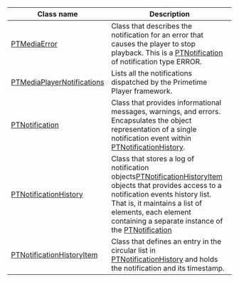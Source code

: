 ---
---

<table frame="all" colsep="1" rowsep="1" id="table_39B94AAEC9E146FB83E0BAE60F53A7F0"> 
 <tgroup cols="2" colsep="1" rowsep="1" class="FormatA"> 
  <colspec colnum="1" colname="1" colwidth="39*" /> 
  <colspec colnum="2" colname="2" colwidth="61*" /> 
  <thead> 
   <tr rowsep="1"> 
    <th colname="1" class="entry">Class name</th> 
    <th colname="2" class="entry">Description</th> 
   </tr> 
  </thead> 
  <tbody> 
   <tr rowsep="1"> 
    <td colname="1"><a href="http://help.adobe.com/en_US/primetime/api/psdk/appledoc/Classes/PTMediaError.html" format="html" scope="external">PTMediaError</a> </td> 
    <td colname="2">Class that describes the notification for an error that causes the player to stop playback. This is a <a href="http://help.adobe.com/en_US/primetime/api/psdk/appledoc/Classes/PTNotification.html" format="html" scope="external">PTNotification</a> of notification type ERROR. </td> 
   </tr> 
   <tr rowsep="1"> 
    <td colname="1"><a href="http://help.adobe.com/en_US/primetime/api/psdk/appledoc/Classes/PTMediaPlayerNotifications.html" format="html" scope="external">PTMediaPlayerNotifications</a> </td> 
    <td colname="2">Lists all the notifications dispatched by the Primetime Player framework.</td> 
   </tr> 
   <tr rowsep="1"> 
    <td colname="1"><a href="http://help.adobe.com/en_US/primetime/api/psdk/appledoc/Classes/PTNotification.html" format="html" scope="external">PTNotification</a> </td> 
    <td colname="2">Class that provides informational messages, warnings, and errors. Encapsulates the object representation of a single notification event within <a href="http://help.adobe.com/en_US/primetime/api/psdk/appledoc/Classes/PTNotificationHistory.html" format="html" scope="external">PTNotificationHistory</a>. </td> 
   </tr> 
   <tr rowsep="1"> 
    <td colname="1"><a href="http://help.adobe.com/en_US/primetime/api/psdk/appledoc/Classes/PTNotificationHistory.html" format="html" scope="external">PTNotificationHistory</a> </td> 
    <td colname="2">Class that stores a log of notification objects<a href="http://help.adobe.com/en_US/primetime/api/psdk/appledoc/Classes/PTNotificationHistoryItem.html" format="html" scope="external">PTNotificationHistoryItem</a> objects that provides access to a notification events history list. That is, it maintains a list of elements, each element containing a separate instance of the <a href="http://help.adobe.com/en_US/primetime/api/psdk/appledoc/Classes/PTNotification.html" format="html" scope="external">PTNotification</a> </td> 
   </tr> 
   <tr rowsep="1"> 
    <td colname="1"><a href="http://help.adobe.com/en_US/primetime/api/psdk/appledoc/Classes/PTNotificationHistoryItem.html" format="html" scope="external">PTNotificationHistoryItem</a> </td> 
    <td colname="2">Class that defines an entry in the circular list in <a href="http://help.adobe.com/en_US/primetime/api/psdk/appledoc/Classes/PTNotificationHistory.html" format="html" scope="external">PTNotificationHistory</a> and holds the notification and its timestamp. </td> 
   </tr> 
  </tbody> 
 </tgroup> 
</table>

